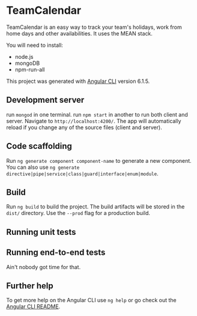 # TeamCalendar

TeamCalendar is an easy way to track your team's holidays, work from home days and other availabilities. It uses the MEAN stack.

You will need to install:

- node.js
- mongoDB
- npm-run-all

This project was generated with [Angular CLI](https://github.com/angular/angular-cli) version 6.1.5.

## Development server

run `mongod` in one terminal.
run `npm start` in another to run both client and server.
Navigate to `http://localhost:4200/`. The app will automatically reload if you change any of the source files (client and server).

## Code scaffolding

Run `ng generate component component-name` to generate a new component. You can also use `ng generate directive|pipe|service|class|guard|interface|enum|module`.

## Build

Run `ng build` to build the project. The build artifacts will be stored in the `dist/` directory. Use the `--prod` flag for a production build.

## Running unit tests
## Running end-to-end tests
Ain't nobody got time for that.

## Further help

To get more help on the Angular CLI use `ng help` or go check out the [Angular CLI README](https://github.com/angular/angular-cli/blob/master/README.md).
